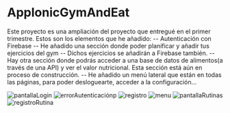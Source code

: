 # AppIonicGymAndEat

Este proyecto es una ampliación del proyecto que entregué en el primer trimestre.
Estos son los elementos que he añadido:
  -- Autenticación con Firebase
  -- He añadido una sección donde poder planificar y añadir tus ejercicios del gym
  -- Dichos ejercicios se añadirán a Firebase también.
  -- Hay otra sección donde podrás acceder a una base de datos de alimentos(a través de una API) y ver el valor nutricional. Esta sección está aún en proceso de construcción.
  -- He añadido un menú lateral que están en todas las páginas, para poder desloguearte, acceder a la configuración...
  
![pantallaLogin](https://user-images.githubusercontent.com/72436145/168106056-1741d0a2-d6d3-4409-b151-c8f71730d72d.png)
![errorAutenticaciónp](https://user-images.githubusercontent.com/72436145/168106083-480b83a4-9859-40e7-89f4-0b298f134897.png)
![registro](https://user-images.githubusercontent.com/72436145/168106128-6708bd1f-f8fe-4779-9b50-dda511dcfca3.png)
![menu](https://user-images.githubusercontent.com/72436145/168106141-fe9ebb16-1dbd-43b8-83f4-289a43498966.png)
![pantallaRutinas](https://user-images.githubusercontent.com/72436145/168106150-2e617e84-da25-4e0d-9a1e-40feb0f27ee2.png)
![registroRutina](https://user-images.githubusercontent.com/72436145/168106155-9f18f159-f253-4445-883c-20ddcf72297b.png)
